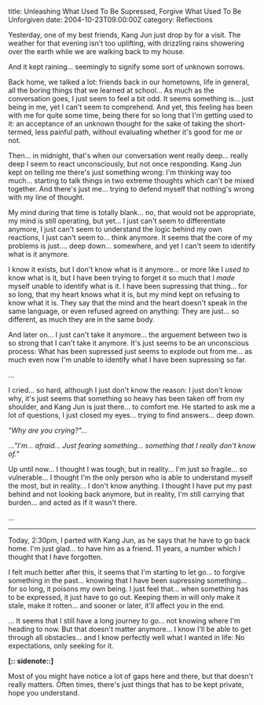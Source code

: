 title: Unleashing What Used To Be Supressed, Forgive What Used To Be Unforgiven
date: 2004-10-23T09:00:00Z
category: Reflections

Yesterday, one of my best friends, Kang Jun just drop by for a visit. The weather for that evening isn't too uplifting, with drizzling rains showering over the earth while we are walking back to my house.

And it kept raining… seemingly to signify some sort of unknown sorrows.

Back home, we talked a lot: friends back in our hometowns, life in general, all the boring things that we learned at school… As much as the conversation goes, I just seem to feel a bit odd. It seems something is… just being in me, yet I can't seem to comprehend. And yet, this feeling has been with me for quite some time, being there for so long that I'm getting used to it: an acceptance of an unknown thought for the sake of taking the short-termed, less painful path, without evaluating whether it's good for me or not.

Then… in midnight, that's when our conversation went really deep… really deep I seem to react unconsciously, but not once responding. Kang Jun kept on telling me there's just something wrong: I'm thinking way too much… starting to talk things in two extreme thoughts which can't be mixed together. And there's just me… trying to defend myself that nothing's wrong with my line of thought.

My mind during that time is totally blank… no, that would not be appropriate, my mind is still operating, but yet… I just can't seem to differentiate anymore, I just can't seem to understand the logic behind my own reactions, I just can't seem to… think anymore. It seems that the core of my problems is just…. deep down… somewhere, and yet I can't seem to identify what is it anymore.

I know it exists, but I don't know what is it anymore… or more like I *used to* know what is it, but I have been trying to forget it so much that I <i>made</i> myself unable to identify what is it. I have been supressing that thing… for so long, that my heart knows what it is, but my mind kept on refusing to know what it is. They say that the mind and the heart doesn't speak in the same language, or even refused agreed on anything: They are just… so different, as much they are in the same body.

And later on… I just can't take it anymore… the arguement between two is so strong that I can't take it anymore. It's just seems to be an unconscious process: What has been supressed just seems to explode out from me… as much even now I'm unable to identify what I have been supressing so far.

…

I cried… so hard, although I just don't know the reason: I just don't know why, it's just seems that something so heavy has been taken off from my shoulder, and Kang Jun is just there… to comfort me. He started to ask me a lot of questions, I just closed my eyes… trying to find answers… deep down.

*"Why are you crying?"…*

…*"I'm… afraid… Just fearing something… something that I really don't know of."*

Up until now… I thought I was tough, but in reality… I'm just so fragile… so vulnerable… I thought I'm the only person who is able to understand myself the most, but in reality… I don't know anything. I thought I have put my past behind and not looking back anymore, but in reality, I'm still carrying that burden… and acted as if it wasn't there.

…

---

Today, 2:30pm, I parted with Kang Jun, as he says that he have to go back home. I'm just glad… to have him as a friend. 11 years, a number which I thought that I have forgotten.

I felt much better after this, it seems that I'm starting to let go… to forgive something in the past… knowing that I have been supressing something… for so long, it poisons my own being. I just feel that… when something has to be expressed, it just have to go out. Keeping them in will only make it stale, make it rotten… and sooner or later, it'll affect you in the end.

… It seems that I still have a long journey to go… not knowing where I'm heading to now. But that doesn't matter anymore… I know I'll be able to get through all obstacles… and I know perfectly well what I wanted in life: No expectations, only seeking for it.

**[:: sidenote::]**

Most of you might have notice a lot of gaps here and there, but that doesn't really matters. Often times, there's just things that has to be kept private, hope you understand.
